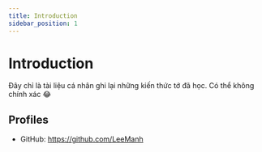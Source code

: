 ```yaml
---
title: Introduction
sidebar_position: 1
---
```


# Introduction

Đây chỉ là tài liệu cá nhân ghi lại những kiến thức tớ đã học. Có thể không chính xác 😂

## Profiles

- GitHub: https://github.com/LeeManh

